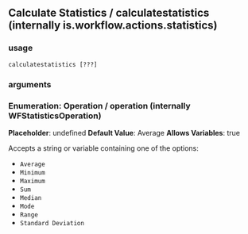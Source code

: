 
## Calculate Statistics / calculatestatistics (internally is.workflow.actions.statistics)

### usage
`calculatestatistics [???]`

### arguments
### Enumeration: Operation / operation (internally WFStatisticsOperation)
**Placeholder**: undefined
**Default Value**: Average
**Allows Variables**: true


Accepts a string 
or variable
containing one of the options:

- `Average`
- `Minimum`
- `Maximum`
- `Sum`
- `Median`
- `Mode`
- `Range`
- `Standard Deviation`
